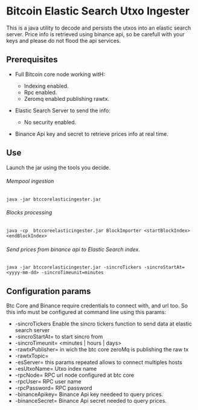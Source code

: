 Bitcoin Elastic Search Utxo Ingester
======

This is a java utility to decode and persists the utxos into an elastic search server.
Price info is retrieved using binance api, so be carefull with your keys and please do not flood the api services. 

## Prerequisites
* Full Bitcoin core node working witH:
  * Indexing enabled.
  * Rpc enabled.
  * Zeromq enabled publishing rawtx. 
   
* Elastic Search Server to send the info:
   * No security enabled.
* Binance Api key and secret to retrieve prices info at real time. 
 

## Use
Launch the jar using the tools you decide.

###### Mempool ingestion  

` java -jar btccorelasticingester.jar `

###### Blocks processing

` java -cp  btccoreelasticingester.jar BlockImporter <startBlockIndex> <endBlockIndex> `

###### Send prices from binance api to Elastic Search index.

`java -jar btccorelasticingester.jar -sincroTickers -sincroStartAt=<yyyy-mm-dd> -sincroTimeunit=minutes`

## Configuration params
Btc Core and Binance require credentials to connect with, and url too. So this info must be configured
at command line using this params:
* -sincroTickers Enable the sincro tickers function to send data at elastic search server
* -sincroStartAt= <yyyy-mm-dd> to start sincro from
* -sincroTimeunit= <minutes | hours | days>
* -rawtxPublisher= <URL> in wich the btc core zeroMq is publishing the raw tx
* -rawtxTopic=<Topic-Name>
* -esServer= <URL TO ELASTIC SEARCH> this params repeated allows to connect multiples hosts
* -esUtxoName=<IndexName> Utxo index name
* -rpcNode=<URL> RPC url node configured at btc core
* -rpcUser=<User Name> RPC user name
* -rpcPassword=<Password> RPC password
* -binanceApikey=<API-KEY> Binance Api key needeed to query prices. 
* -binanceSecret=<API-SECRET> Binance Api secret needed to query prices. 

